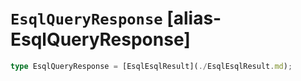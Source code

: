 # `EsqlQueryResponse` [alias-EsqlQueryResponse]
```typescript
type EsqlQueryResponse = [EsqlEsqlResult](./EsqlEsqlResult.md);
```
